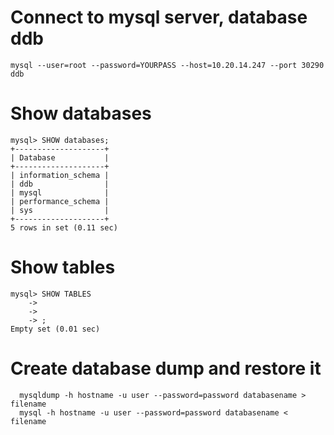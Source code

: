 # Connect to mysql server, database ddb

```
mysql --user=root --password=YOURPASS --host=10.20.14.247 --port 30290 ddb
```

# Show databases

```
mysql> SHOW databases;
+--------------------+
| Database           |
+--------------------+
| information_schema |
| ddb                |
| mysql              |
| performance_schema |
| sys                |
+--------------------+
5 rows in set (0.11 sec)
```

# Show tables

```
mysql> SHOW TABLES
    -> 
    -> 
    -> ;
Empty set (0.01 sec)

```

# Create database dump and restore it

```
  mysqldump -h hostname -u user --password=password databasename > filename 
  mysql -h hostname -u user --password=password databasename < filename
```
